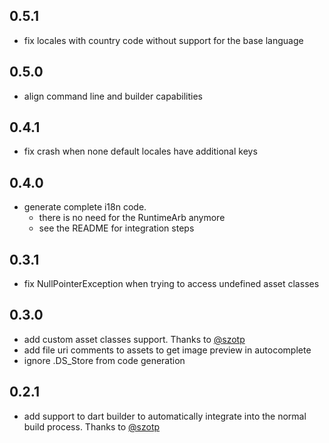 ## 0.5.1

  * fix locales with country code without support for the base language

## 0.5.0

* align command line and builder capabilities

## 0.4.1

* fix crash when none default locales have additional keys

## 0.4.0

* generate complete i18n code.
    * there is no need for the RuntimeArb anymore
    * see the README for integration steps

## 0.3.1

* fix NullPointerException when trying to access undefined asset classes

## 0.3.0

* add custom asset classes support. Thanks to [@szotp](https://github.com/szotp)
* add file uri comments to assets to get image preview in autocomplete
* ignore .DS_Store from code generation

## 0.2.1

* add support to dart builder to automatically integrate into the normal build process. Thanks to [@szotp](https://github.com/szotp)
